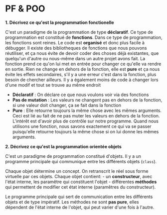 # PF & POO

**1.    Décrivez ce qu'est la programmation fonctionelle**

C'est un paradigme de la programmation de type **déclaratif**. Ce type de programmation est constitué de **fonctions**. Dans ce type de programmation, les fonctions sont reines. Le code est **organisé** et donc plus facile à débugger. Il existe des bibliotheques de fonctions que nous pouvons réutiliser, et ça nous évite de devoir coder des choses déjà existantes, que quelqu'un d'autre ou nous-même dans un autre projet avons fait. La fonction prend ce qu'on lui met en entrée pour changer ce qu'elle va rendre en sortie. Rien ne change en dehors de la fonction, elle est **pure** et ça nous évite les effets secondaires, s'il y a une erreur c'est dans la fonction, plus besoin de chercher ailleurs. Il y a également moins de code à changer lors d'une modif et tout se trouve au même endroit

- **Déclaratif** :
    On déclare ce que nous voulons voir via des fonctions
- **Pas de mutation** :
    Les valeurs ne changent pas en dehors de la fonction, si une valeur doit changer, ça se fait dans la fonction
- **Pure** :
     Elle retourne toujours la même chose avec les mêmes arguments. Ceci est lié au fait de ne pas muter les valeurs en dehors de la fonction. L'intérêt est d'avoir plus de contrôle sur notre programme. Quand nous utilisons une fonction, nous savons exactement ce qui va se passer puisqu'elle retourne toujours la même chose si on lui donne les mêmes arguments.


**2.    Décrivez ce qu'est la programmation orientée objets**

C'est un paradigme de programmation constitué d'objets. Il y a un programme principale qui communique entre les différents objets (`class`).

Chaque objet détermine un concept. On retranscrit le réel sous forme virtuelle par ces objets. Chaque objet contient:
    - un **constructeur**, avec l'état interne, les paramêtre qui constituent l'objet
    - différentes **méthodes** qui permettent de modifier cet état interne (paramêtres du constructeur).

Le programme principale qui sert de communication entre les différents objets et de type impératif.
Les méthodes ne sont **pas pure**, elles dépendent de l'état interne de l'objet, qui peut varier d'une fois à l'autre.